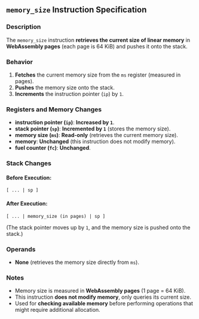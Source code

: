 ## `memory_size` Instruction Specification

### **Description**

The `memory_size` instruction **retrieves the current size of linear memory** in **WebAssembly pages** (each page is 64
KiB) and pushes it onto the stack.

### **Behavior**

1. **Fetches** the current memory size from the `ms` register (measured in pages).
2. **Pushes** the memory size onto the stack.
3. **Increments** the instruction pointer (`ip`) by `1`.

### **Registers and Memory Changes**

- **instruction pointer (`ip`)**: **Increased by `1`**.
- **stack pointer (`sp`)**: **Incremented by `1`** (stores the memory size).
- **memory size (`ms`)**: **Read-only** (retrieves the current memory size).
- **memory**: **Unchanged** (this instruction does not modify memory).
- **fuel counter (`fc`)**: **Unchanged**.

### **Stack Changes**

#### **Before Execution:**

```
[ ... | sp ]
```

#### **After Execution:**

```
[ ... | memory_size (in pages) | sp ]
```

(The stack pointer moves up by `1`, and the memory size is pushed onto the stack.)

### **Operands**

- **None** (retrieves the memory size directly from `ms`).

### **Notes**

- Memory size is measured in **WebAssembly pages** (1 page = 64 KiB).
- This instruction **does not modify memory**, only queries its current size.
- Used for **checking available memory** before performing operations that might require additional allocation.